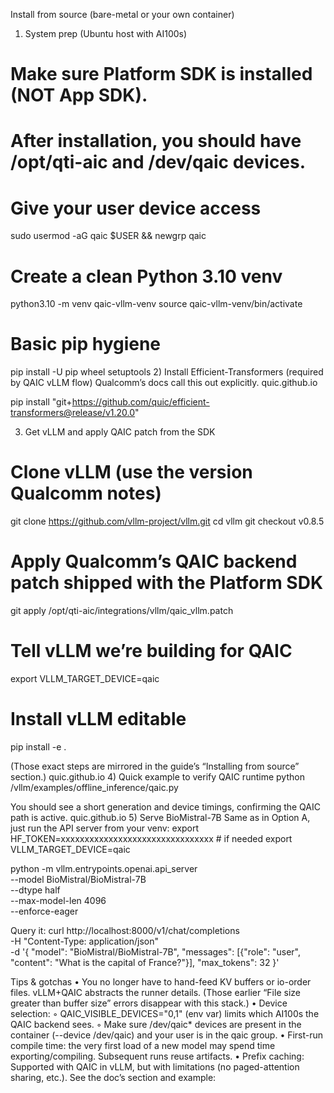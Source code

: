 Install from source (bare-metal or your own container) 

1) System prep (Ubuntu host with AI100s)
   
# Make sure Platform SDK is installed (NOT App SDK).
# After installation, you should have /opt/qti-aic and /dev/qaic devices.

# Give your user device access
sudo usermod -aG qaic $USER && newgrp qaic

# Create a clean Python 3.10 venv
python3.10 -m venv qaic-vllm-venv
source qaic-vllm-venv/bin/activate

# Basic pip hygiene
pip install -U pip wheel setuptools
2) Install Efficient-Transformers (required by QAIC vLLM flow)
Qualcomm’s docs call this out explicitly. quic.github.io

pip install "git+https://github.com/quic/efficient-transformers@release/v1.20.0"

3) Get vLLM and apply QAIC patch from the SDK
# Clone vLLM (use the version Qualcomm notes)
git clone https://github.com/vllm-project/vllm.git
cd vllm
git checkout v0.8.5

# Apply Qualcomm’s QAIC backend patch shipped with the Platform SDK
git apply /opt/qti-aic/integrations/vllm/qaic_vllm.patch

# Tell vLLM we’re building for QAIC
export VLLM_TARGET_DEVICE=qaic

# Install vLLM editable
pip install -e .

(Those exact steps are mirrored in the guide’s “Installing from source” section.) quic.github.io
4) Quick example to verify QAIC runtime
python /vllm/examples/offline_inference/qaic.py


You should see a short generation and device timings, confirming the QAIC path is active. quic.github.io
5) Serve BioMistral-7B
Same as in Option A, just run the API server from your venv:
export HF_TOKEN=xxxxxxxxxxxxxxxxxxxxxxxxxxxxxxxx  # if needed
export VLLM_TARGET_DEVICE=qaic

python -m vllm.entrypoints.openai.api_server \
  --model BioMistral/BioMistral-7B \
  --dtype half \
  --max-model-len 4096 \
  --enforce-eager

Query it:
curl http://localhost:8000/v1/chat/completions \
  -H "Content-Type: application/json" \
  -d '{
    "model": "BioMistral/BioMistral-7B",
    "messages": [{"role": "user", "content": "What is the capital of France?"}],
    "max_tokens": 32
  }'

Tips & gotchas
    • You no longer have to hand-feed KV buffers or io-order files. vLLM+QAIC abstracts the runner details. (Those earlier “File size greater than buffer size” errors disappear with this stack.)
    • Device selection:
        ◦ QAIC_VISIBLE_DEVICES="0,1" (env var) limits which AI100s the QAIC backend sees.
        ◦ Make sure /dev/qaic* devices are present in the container (--device /dev/qaic) and your user is in the qaic group.
    • First-run compile time: the very first load of a new model may spend time exporting/compiling. Subsequent runs reuse artifacts.
    • Prefix caching: Supported with QAIC in vLLM, but with limitations (no paged-attention sharing, etc.). See the doc’s section and example:

